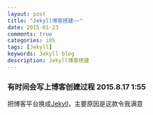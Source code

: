 ```yaml
---
layout: post
title: "Jekyll博客搭建~~"
date: 2015-01-23
comments: true
categories: iOS
tags: [Jekyll]
keywords: Jekyll blog
description: Jekyll博客搭建
---
```


### 有时间会写上博客创建过程 2015.8.17 1:55
把博客平台换成[Jekyll](http://jekyllcn.com/)，主要原因是这款令我满意
